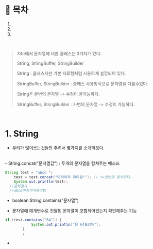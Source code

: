 # 🔖 목차

1.
2.
3.

<br/>

> 자바에서 문자열에 대한 클래스는 3가지가 있다.
> 
> String, StringBuffer, StringBuilder
> 
> String : 클래스지만 기본 자료형처럼 사용하게 설정되어 있다.
> 
> StringBuffer, StringBuilder : 클래스 사용방식으로 문자열을 다룰수있다.
> 
> String은 불변의 문자열 -> 수정이 불가능하다.
> 
> StringBuffer, StringBuilder : 가변의 문자열 -> 수정이 가능하다.
> 

<br/>

# 1. String
- 우리가 많이쓰는것들만 추려서 몇가지를 소개하겟다.

<br/>
-  String.concat("문자열값") : 두개의 문자열을 합쳐주는 메소드

```java
String test = "abcd ";
	test = test.concat("아자아자 화이팅!"); // +=연산과 동의하다.
	System.out.println(test);
  //출력결과
  //abcd아자아자화이팅
  ```
  
  -  boolean String contains("문자열")

  - 문자열에 매개변수로 전달된 문자열이 포함되어있는지 확인해주는 기능

```java
if (test.contains("64")) {
			System.out.println("응 64포함됨");
		}
		;
```

- 
